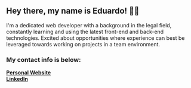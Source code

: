 ## Hey there, my name is Eduardo! 👋🏻

I'm a dedicated web developer with a background in the legal field, constantly learning and using the latest front-end and back-end technologies. Excited about opportunities where experience can best be leveraged towards working on projects in a team environment. 

### My contact info is below:
**[Personal Website](https://www.eduardopuermas.com/)**  
**[LinkedIn](https://www.linkedin.com/in/epuermas/)**
